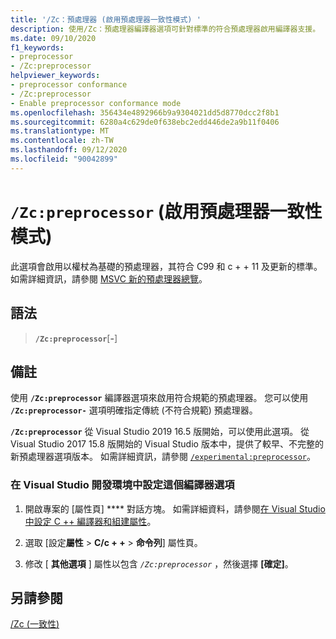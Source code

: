 ```yaml
---
title: '/Zc：預處理器 (啟用預處理器一致性模式) '
description: 使用/Zc：預處理器編譯器選項可針對標準的符合預處理器啟用編譯器支援。
ms.date: 09/10/2020
f1_keywords:
- preprocessor
- /Zc:preprocessor
helpviewer_keywords:
- preprocessor conformance
- /Zc:preprocessor
- Enable preprocessor conformance mode
ms.openlocfilehash: 356434e4892966b9a9304021dd5d8770dcc2f8b1
ms.sourcegitcommit: 6280a4c629de0f638ebc2edd446de2a9b11f0406
ms.translationtype: MT
ms.contentlocale: zh-TW
ms.lasthandoff: 09/12/2020
ms.locfileid: "90042899"
---
```

# <a name="zcpreprocessor-enable-preprocessor-conformance-mode"></a>`/Zc:preprocessor` (啟用預處理器一致性模式) 

此選項會啟用以權杖為基礎的預處理器，其符合 C99 和 c + + 11 及更新的標準。 如需詳細資訊，請參閱 [MSVC 新的預處理器總覽](../../preprocessor/preprocessor-experimental-overview.md)。

## <a name="syntax"></a>語法

> **`/Zc:preprocessor`**[**-**]

## <a name="remarks"></a>備註

使用 **`/Zc:preprocessor`** 編譯器選項來啟用符合規範的預處理器。 您可以使用 **`/Zc:preprocessor-`** 選項明確指定傳統 (不符合規範) 預處理器。

**`/Zc:preprocessor`** 從 Visual Studio 2019 16.5 版開始，可以使用此選項。 從 Visual Studio 2017 15.8 版開始的 Visual Studio 版本中，提供了較早、不完整的新預處理器選項版本。 如需詳細資訊，請參閱 [`/experimental:preprocessor`](experimental-preprocessor.md)。

### <a name="to-set-this-compiler-option-in-the-visual-studio-development-environment"></a>在 Visual Studio 開發環境中設定這個編譯器選項

1. 開啟專案的 [屬性頁] **** 對話方塊。 如需詳細資料，請參閱[在 Visual Studio 中設定 C ++ 編譯器和組建屬性](../working-with-project-properties.md)。

1. 選取 [設定**屬性**  >  **C/c + +**  >  **命令列**] 屬性頁。

1. 修改 [ **其他選項** ] 屬性以包含 *`/Zc:preprocessor`* ，然後選擇 **[確定]**。

## <a name="see-also"></a>另請參閱

[/Zc (一致性)](zc-conformance.md)
